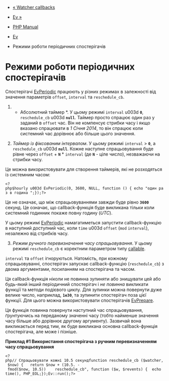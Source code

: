 - [« Watcher callbacks](ev.watcher-callbacks.md)
- [Ev »](class.ev.md)

- [PHP Manual](index.md)
- [Ev](book.ev.md)
- Режими роботи періодичних спостерігачів

# Режими роботи періодичних спостерігачів

Спостерігачі [EvPeriodic](class.evperiodic.md) працюють у різних
режимах в залежності від значення параметрів `offset`, `interval` та
`reschedule_cb`.

1. * Абсолютний таймер *. У цьому режимі `interval` u003d **`0`**,
`reschedule_cb` u003d **`null`**. Таймер просто спрацює один раз у
заданий в `offset` час. Він не компенсує стрибки часу і якщо
вказано спрацювати в *1 Січня 2014*, то він спрацює коли
системний час дорівнює або більше цього значення.

2. *Таймер із фіксованим інтервалом*. У цьому режимі `interval` \>
**`0`**, а `reschedule_cb` u003d **`null`**. Кожне наступне
спрацьовування буде рівне через `offset` + **`N`** \* `interval` (де
**`N`** - ціле число), незважаючи на стрибки часу.

Це можна використовувати для створення таймерів, які не розходяться
із системним часом:

` <?php$hourly u003d EvPeriodic(0, 3600, NULL, function () { echo "один раз в година
";});?> `

Це не означає, що між спрацьовуваннями завжди буде рівно
**`3600`** секунд. Це означає, що callback-функція буде викликана
тільки коли системний годинник покаже повну годину (*UTC*).

У цьому режимі [EvPeriodic](class.evperiodic.md) намагатиметься
запустити callback-функцію в наступний доступний час, коли `time`
u003d `offset` (`mod` `interval`), незалежно від стрибків часу.

3. *Режим ручного перевизначення часу спрацьовування*. У цьому режимі
`reschedule_cb` є коректним параметром типу
[callable](language.types.callable.md).

`interval` та `offset` ігноруються. Натомість, при кожному
спрацьовуванні, спостерігач запускає callback-функцію
(`reschedule_cb`) з двома аргументами, посиланням на спостерігача та
часом.

Ця callback-функція ніколи не повинна зупиняти або
знищувати цей або будь-який інший періодичний спостерігач і
*не повинна* викликати функції та методи подієвого циклу. Для
зупинки можна повернути дуже велике число, наприклад, **`1e30`**, та
зупинити спостерігач поза цієї функції. Для цього можна
використовувати спостерігачів [EvPrepare](class.evprepare.md).

Ця функція повинна повернути наступний час спрацьовування, ґрунтуючись
на переданому значенні часу (тобто найменше значення
часу більше або дорівнює другому аргументу). Зазвичай вона викликається
перед тим, як буде викликана основна callback-функція спостерігача,
але може і пізніше.

**Приклад #1 Використання спостерігача з ручним перевизначенням
часу спрацьовування**

`<?php// Спрацьовувати кожні 10.5 секундfunction reschedule_cb ($watcher, $now) {   return $now + (10.5. - fmod($now, 10.5))    reschedule_cb", function ($w, $revents) {  echo time(), PHP_EOL;});Ev::run();?> `
